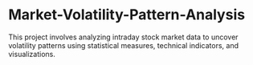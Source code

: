 # Market-Volatility-Pattern-Analysis
This project involves analyzing intraday stock market data to uncover volatility patterns using statistical measures, technical indicators, and visualizations.
